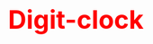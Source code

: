 # Digit-clock
<!DOCTYPE html>
<html lang="en">

<head>
    <meta charset="UTF-8">
    <meta http-equiv="X-UA-Compatible" content="IE=edge">
    <meta name="viewport" content="width=device-width, initial-scale=1.0">
    <title>Clock</title>
    <style>
        body{
            /* background-color: grey; */
        }
        #clock {
            font-size: 100px;
            margin-left: 400px;
            margin-top: 200px;
            background-color: black;
            border: 2px solid yellow;
            width: 540px;
            color: white;
            position: relative;

        }

        h1 {
            position: absolute;
            left: 416px;
            top: 109px;
            font-size: 45px;
            color: red;
        }
        h1 .one{
            color: Black;
        }
        h1 .two{
            color: red;
        }
        h1 .three{
            color: rgb(255, 217, 4);
        }
    </style>
</head>

<body>
    <h1> <span class="one"> Standard</span>  <span class="two">Time</span> <span class="three"> Germany</span></h1>

    <div id="clock"></div>

    <script>
        setInterval(Digitclock, 1000);
        function Digitclock() {
            var time = new Date();
            var hrs = time.getHours();
            var min = time.getMinutes();
            var sec = time.getSeconds();
            var en = 'AM';
            if (hrs > 12) {
                en = 'PM';
            }

            if (hrs > 12) {
                hrs = hrs - 12;
            }
            if (hrs == 0) {
                hrs = 12;
            }
            if (hrs < 10) {
                hrs = '0' + hrs;
            }
            if (min < 10) {
                min = '0' + min;
            }
            if (sec < 10) {
                sec = '0' + sec;
            }


            document.getElementById('clock').innerHTML = hrs + ':' + min + ':' + sec + ' ' + en;



        }
    </script>

</body>



</html>
